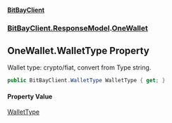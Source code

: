 #### [BitBayClient](./index.md 'index')
### [BitBayClient.ResponseModel](./BitBayClient-ResponseModel.md 'BitBayClient.ResponseModel').[OneWallet](./BitBayClient-ResponseModel-OneWallet.md 'BitBayClient.ResponseModel.OneWallet')
## OneWallet.WalletType Property
Wallet type: crypto/fiat, convert from Type string.  
```csharp
public BitBayClient.WalletType WalletType { get; }
```
#### Property Value
[WalletType](./BitBayClient-WalletType.md 'BitBayClient.WalletType')  
